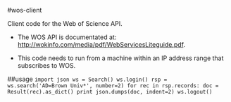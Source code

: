 #wos-client

Client code for the Web of Science API.

 * The WOS API is documentated at: http://wokinfo.com/media/pdf/WebServicesLiteguide.pdf.

 * This code needs to run from a machine within an IP address range that subscribes to WOS.


##usage
`
import json
ws = Search()
ws.login()
rsp = ws.search('AD=Brown Univ*', number=2)
for rec in rsp.records:
    doc = Result(rec).as_dict()
    print json.dumps(doc, indent=2)
ws.logout()
`

